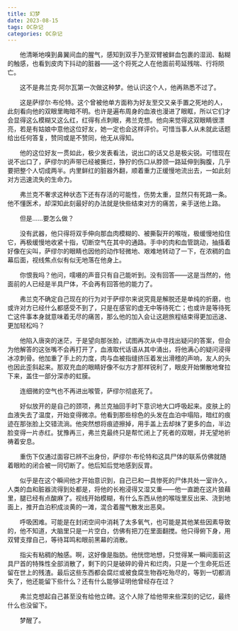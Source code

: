 ```yaml
---
title: 幻梦
date: 2023-08-15
tags: OC杂记
categories: OC杂记
---
```

　　他清晰地嗅到鼻翼间血的腥气，感知到双手乃至双臂被鲜血包裹的湿润、黏糊的触感，也看到皮肉下抖动的脏器——这个将死之人在他面前苟延残喘、行将陨亡。
    <!--more-->

　　这不是弗兰克·阿尔瓦第一次做这种梦。他认识这个人，他再熟悉不过了。

　　这是萨缪尔·布伦特。这个曾被他单方面称为好友至交又亲手置之死地的人，此刻看向他的双眼里晦暗不明。也许是遍布周身的血液也漫进了眼眶，所以它们才会显得这么模糊又这么红，红得有点刺眼，弗兰克想。他向来觉得这双眼睛很漂亮，若是有姑娘中意他这位好友，她一定也会这样评价。可惜当事人从未就此话题给出任何答复，赞同或是不赞同，他无从得知。

　　他的这位好友一贯如此，极少发表看法，说出口的话又总是极尖锐。可惜现在说不出口了，萨缪尔的声带已经被撕烂，狰狞的伤口从脖颈一路延伸到胸腹，几乎要把整个人切成两半。内里鲜红的脏器外翻，顺着重力正缓慢地流出去，一如此刻对方迅速流失的生命力。

　　弗兰克不奢求这种状态下还有存活的可能性，伤势太重，显然只有死路一条。他不懂医术，却深知此刻最好的办法就是快些结束对方的痛苦，亲手送他上路。

　　但是……要怎么做？

　　没有武器，他只得将双手伸向那血肉模糊的、被撕裂开的喉咙，极缓慢地掐住它，再极缓慢地收紧十指，切断空气在其中的通路。手中的肉和血管跳动，抽搐着好像在尖叫，萨缪尔的眼睛也因他的动作轻微地、艰难地转动了一下，在浓稠的血幕后面，视线焦点似有似无地落在他身上。

　　你恨我吗？他问，嚅嗫的声音只有自己能听到。没有回答——这是当然的，他面前的人已经是半具尸体，不会再有回答他的能力了。

　　弗兰克不确定自己现在的行为对于萨缪尔来说究竟是解脱还是单纯的折磨，也或许对方已经什么都感受不到了，只是在感官的虚无中等待死亡；也或许是等待死亡这件事本身就意味着无尽的痛苦，那么他的加入会让这趟旅程结束得更加迅速、更加轻松吗？

　　他陷入唐突的迷茫，于是望向那张脸，试图再次从中寻找出疑问的答案，但会为他解答的这张嘴不会再打开了，血液取代话语从其中涌出，将他满心的疑问浸得冰凉刺骨。他加重了手上的力度，肉与血被指缝挤压着发出滑稽的声响，友人的头也因此歪斜起来。那双充血的眼睛好像不似方才那样锐利了，眼皮开始懒散地耷拉下来，盖住一部分深赤的虹膜。

　　连细微的空气也不再进出喉管，萨缪尔彻底死了。

　　好似放开的是自己的颈项，弗兰克抽回手时下意识地大口呼吸起来。皮肤上的血液失去了温度，开始变得微凉。他看到那些棕色的头发在血泊中塌陷，暗红的痕迹在那张脸上交错流淌。他突然想将痕迹擦掉，用手盖上去却抹了更多的血，半边脸变得一片赤红。犹豫再三，弗兰克最终只是帮忙闭上了死者的双眼，并无望地祈祷着安息。

　　重伤下仅通过面容已辨不出身份，萨缪尔·布伦特和这具尸体的联系仿佛就随着眼睑的闭合被一同切断了。他后知后觉地感到反胃。

　　似乎是在这个瞬间他才开始意识到，自己已和一具惨死的尸体共处一室许久，人类的血和脏器流得到处都是，将他的长袍浸得又湿又重——他一直跪在这片狼藉里，腿已经有点酸麻了。视线开始模糊，有什么东西从他的喉咙里反出来、浇到地面上，推开血泊积成淡黄的一滩，混合着腥气散发出恶臭。

　　呼吸困难。可能是在封闭空间中消耗了太多氧气，也可能是其他某些因素导致的，他不知道，大脑里只是一片空白，仿佛有把刀在里面翻搅。他只得俯下身，用双臂支撑自己，等待耳鸣和眼前黑幕的消散。

　　指尖有粘稠的触感。啊，这好像是脂肪。他恍惚地想，只觉得某一瞬间面前这具尸首的特殊性全部消散了，剩下的只是破碎的骨片和烂肉，只是一个生命死后还留在世上的残渣。最后这些东西都会腐烂或被食腐生物吞吃殆尽的，等到一切都消失了，他还能留下些什么？还有什么能够证明他曾经存在过？

　　弗兰克想起自己甚至没有给他立碑。这个人除了给他带来些深刻的记忆，最终什么也没留下。

　　梦醒了。